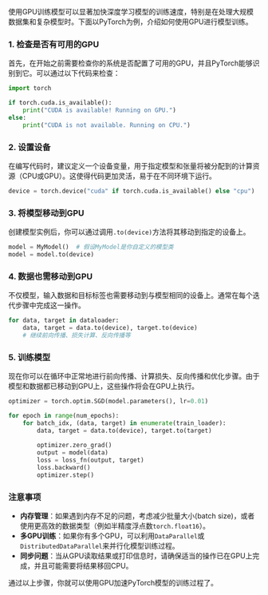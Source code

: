 使用GPU训练模型可以显著加快深度学习模型的训练速度，特别是在处理大规模数据集和复杂模型时。下面以PyTorch为例，介绍如何使用GPU进行模型训练。

### 1. 检查是否有可用的GPU

首先，在开始之前需要检查你的系统是否配置了可用的GPU，并且PyTorch能够识别到它。可以通过以下代码来检查：

```python
import torch

if torch.cuda.is_available():
    print("CUDA is available! Running on GPU.")
else:
    print("CUDA is not available. Running on CPU.")
```

### 2. 设置设备

在编写代码时，建议定义一个设备变量，用于指定模型和张量将被分配到的计算资源（CPU或GPU）。这使得代码更加灵活，易于在不同环境下运行。

```python
device = torch.device("cuda" if torch.cuda.is_available() else "cpu")
```

### 3. 将模型移动到GPU

创建模型实例后，你可以通过调用`.to(device)`方法将其移动到指定的设备上。

```python
model = MyModel()  # 假设MyModel是你自定义的模型类
model = model.to(device)
```

### 4. 数据也需移动到GPU

不仅模型，输入数据和目标标签也需要移动到与模型相同的设备上。通常在每个迭代步骤中完成这一操作。

```python
for data, target in dataloader:
    data, target = data.to(device), target.to(device)
    # 继续前向传播、损失计算、反向传播等
```

### 5. 训练模型

现在你可以在循环中正常地进行前向传播、计算损失、反向传播和优化步骤。由于模型和数据都已移动到GPU上，这些操作将会在GPU上执行。

```python
optimizer = torch.optim.SGD(model.parameters(), lr=0.01)

for epoch in range(num_epochs):
    for batch_idx, (data, target) in enumerate(train_loader):
        data, target = data.to(device), target.to(target)
        
        optimizer.zero_grad()
        output = model(data)
        loss = loss_fn(output, target)
        loss.backward()
        optimizer.step()
```

### 注意事项

- **内存管理**：如果遇到内存不足的问题，考虑减少批量大小(batch size)，或者使用更高效的数据类型（例如半精度浮点数`torch.float16`）。
- **多GPU训练**：如果你有多个GPU，可以利用`DataParallel`或`DistributedDataParallel`来并行化模型训练过程。
- **同步问题**：当从GPU读取结果或打印信息时，请确保适当的操作已在GPU上完成，并且可能需要将结果移回CPU。

通过以上步骤，你就可以使用GPU加速PyTorch模型的训练过程了。